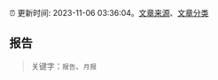 :alarm_clock: 更新时间: 2023-11-06 03:36:04。[文章来源](/README.md)、[文章分类](/TAGS.md)

## 报告


> 关键字：`报告`、`月报`



